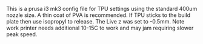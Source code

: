 This is a prusa i3 mk3 config file for TPU  settings using the standard 400um nozzle size.  A thin coat of PVA  is recommended. 
If TPU sticks to the build plate then use isopropyl to release.
The Live z was set to -0.5mm.   Note work printer needs additional 10-15C to work and may jam requiring slower peak speed.
